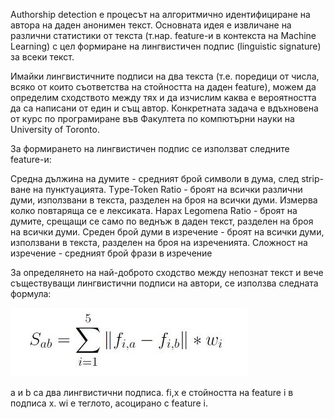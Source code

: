 Authorship detection е процесът на алгоритмично идентифициране на автора на даден анонимен текст. Основната идея е извличане на различни статистики от текста (т.нар. feature-и в контекста на Machine Learning) с цел формиране на лингвистичен подпис (linguistic signature) за всеки текст.

Имайки лингвистичните подписи на два текста (т.е. поредици от числа, всяко от които съответства на стойността на даден feature), можем да определим сходството между тях и да изчислим каква е вероятността да са написани от един и същ автор.
Конкретната задача е вдъхновена от курс по програмиране във Факултета по компютърни науки на University of Toronto.

За формирането на лингвистичен подпис се използват следните feature-и: 

Средна дължина на думите - средният брой символи в дума, след strip-ване на пунктуацията.
Тype-Token Ratio - броят на всички различни думи, използвани в текста, разделен на броя на всички думи. Измерва колко повтаряща се е лексиката.
Hapax Legomena Ratio - броят на думите, срещащи се само по веднъж в даден текст, разделен на броя на всички думи.
Среден брой думи в изречение - броят на всички думи, използвани в текста, разделен на броя на изреченията.
Сложност на изречение - средният брой фрази в изречение

За определянето на най-доброто сходство между непознат текст и вече съществуващи лингвистични подписи на автори, се използва следната формула:

![alt text](https://github.com/nikolaChobanov/javaCourse/blob/master/AuthorshipDetection/formula.jfif)

a и b са два лингвистични подписа.
fi,x e стойността на feature i в подписа x.
wi е теглото, асоцирано с feature i.
